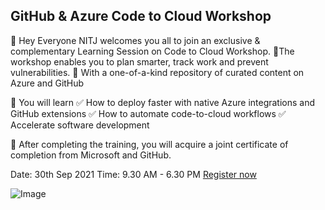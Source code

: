 ## GitHub & Azure Code to Cloud Workshop

👋 Hey Everyone
NITJ welcomes you all to join an exclusive & complementary Learning Session on Code to Cloud Workshop. 
🚀The workshop enables you to plan smarter, track work and prevent vulnerabilities.
🚀 With a one-of-a-kind repository of curated content on Azure and GitHub

🤩 You will learn
✅ How to deploy faster with native Azure integrations and GitHub extensions
 ✅ How to automate code-to-cloud workflows
 ✅ Accelerate software development

🤩 After completing the training, you will acquire a joint certificate of completion from Microsoft and GitHub.

Date: 30th Sep 2021
Time: 9.30 AM - 6.30 PM
[Register now](https://rpsconsultingpvtltd.viewpage.co/Azure-GitHub-Workshop-DrBR-Ambedkar-National-Institute-Jalandha)

![Image](https://i.postimg.cc/7PSGqPJT/Whats-App-Image-2021-09-20-at-11-09-23.jpg)
